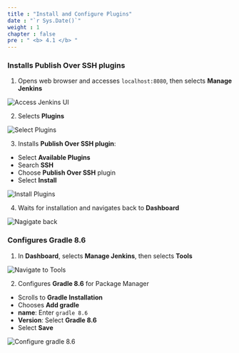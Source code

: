 ```yaml
---
title : "Install and Configure Plugins"
date : "`r Sys.Date()`"
weight : 1
chapter : false
pre : " <b> 4.1 </b> "
---
```


### Installs **Publish Over SSH** plugins
1. Opens web browser and accesses `localhost:8080`, then selects **Manage Jenkins**

![Access Jenkins UI](/images/4-SetUpJenkins/4.1-InstallPlugins/001.png)

2. Selects **Plugins**

![Select Plugins](/images/4-SetUpJenkins/4.1-InstallPlugins/002.png)

3. Installs **Publish Over SSH plugin**:
- Select **Available Plugins**
- Search **SSH**
- Choose **Publish Over SSH** plugin
- Select **Install**

![Install Plugins](/images/4-SetUpJenkins/4.1-InstallPlugins/003.png)

4. Waits for installation and navigates back to **Dashboard**

![Nagigate back](/images/4-SetUpJenkins/4.1-InstallPlugins/004.png)

### Configures **Gradle 8.6**
1. In **Dashboard**, selects **Manage Jenkins**, then selects **Tools**

![Navigate to Tools](/images/4-SetUpJenkins/4.1-InstallPlugins/005.png)

2. Configures **Gradle 8.6** for Package Manager
- Scrolls to **Gradle Installation**
- Chooses **Add gradle**
- **name**: Enter `gradle 8.6`
- **Version**: Select **Gradle 8.6**
- Select **Save**

![Configure gradle 8.6](/images/4-SetUpJenkins/4.1-InstallPlugins/006.png)
